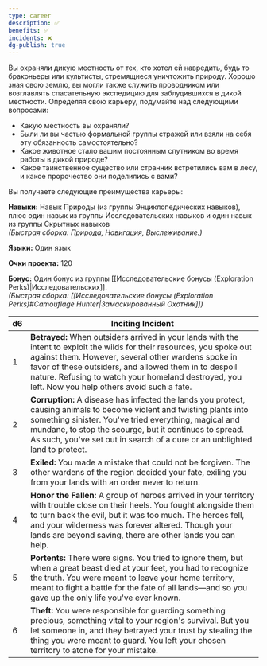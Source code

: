 ```yaml
---
type: career
description: ✅
benefits: ✅
incidents: ❌
dg-publish: true
---
```

Вы охраняли дикую местность от тех, кто хотел ей навредить, будь то браконьеры или культисты, стремящиеся уничтожить природу. Хорошо зная свою землю, вы могли также служить проводником или возглавлять спасательную экспедицию для заблудившихся в дикой местности. Определяя свою карьеру, подумайте над следующими вопросами:
- Какую местность вы охраняли?
- Были ли вы частью формальной группы стражей или взяли на себя эту обязанность самостоятельно?
- Какое животное стало вашим постоянным спутником во время работы в дикой природе?
- Какое таинственное существо или странник встретились вам в лесу, и какое пророчество они поделились с вами?

Вы получаете следующие преимущества карьеры:

**Навыки:** Навык Природы (из группы Энциклопедических навыков), плюс один навык из группы Исследовательских навыков и один навык из группы Скрытных навыков  
_(Быстрая сборка: Природа, Навигация, Выслеживание.)_

**Языки:** Один язык

**Очки проекта:** 120

**Бонус:** Один бонус из группы [[Исследовательские бонусы (Exploration Perks)|Исследовательских]].  
_(Быстрая сборка: [[Исследовательские бонусы (Exploration Perks)#Camouflage Hunter|Замаскированный Охотник]])_

| d6  | Inciting Incident                                                                                                                                                                                                                                                                                                                             |
| --- | --------------------------------------------------------------------------------------------------------------------------------------------------------------------------------------------------------------------------------------------------------------------------------------------------------------------------------------------- |
| 1   | **Betrayed:** When outsiders arrived in your lands with the intent to exploit the wilds for their resources, you spoke out against them. However, several other wardens spoke in favor of these outsiders, and allowed them in to despoil nature. Refusing to watch your homeland destroyed, you left. Now you help others avoid such a fate. |
| 2   | **Corruption:** A disease has infected the lands you protect, causing animals to become violent and twisting plants into something sinister. You've tried everything, magical and mundane, to stop the scourge, but it continues to spread. As such, you've set out in search of a cure or an unblighted land to protect.                     |
| 3   | **Exiled:** You made a mistake that could not be forgiven. The other wardens of the region decided your fate, exiling you from your lands with an order never to return.                                                                                                                                                                      |
| 4   | **Honor the Fallen:** A group of heroes arrived in your territory with trouble close on their heels. You fought alongside them to turn back the evil, but it was too much. The heroes fell, and your wilderness was forever altered. Though your lands are beyond saving, there are other lands you can help.                                 |
| 5   | **Portents:** There were signs. You tried to ignore them, but when a great beast died at your feet, you had to recognize the truth. You were meant to leave your home territory, meant to fight a battle for the fate of all lands—and so you gave up the only life you've ever known.                                                        |
| 6   | **Theft:** You were responsible for guarding something precious, something vital to your region's survival. But you let someone in, and they betrayed your trust by stealing the thing you were meant to guard. You left your chosen territory to atone for your mistake.                                                                     |
